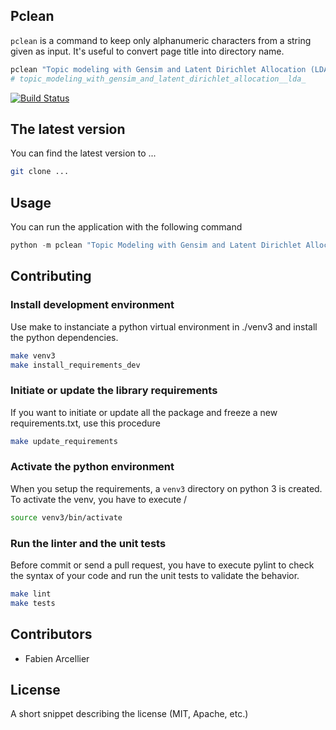 ## Pclean

`pclean` is a command to keep only alphanumeric characters from a string given as input.
It's useful to convert page title into directory name.

```bash
pclean "Topic modeling with Gensim and Latent Dirichlet Allocation (LDA)"
# topic_modeling_with_gensim_and_latent_dirichlet_allocation__lda_
```

[![Build Status](https://travis-ci.org/FabienArcellier/pclean.svg?branch=master)](https://travis-ci.org/FabienArcellier/pclean)

## The latest version

You can find the latest version to ...

```bash
git clone ...
```

## Usage

You can run the application with the following command

```python
python -m pclean "Topic Modeling with Gensim and Latent Dirichlet Allocation (LDA)"
```

## Contributing

### Install development environment

Use make to instanciate a python virtual environment in ./venv3 and install the
python dependencies.

```bash
make venv3
make install_requirements_dev
```

### Initiate or update the library requirements

If you want to initiate or update all the package and freeze a new requirements.txt, use
this procedure

```bash
make update_requirements
```

### Activate the python environment

When you setup the requirements, a `venv3` directory on python 3 is created.
To activate the venv, you have to execute /

```bash
source venv3/bin/activate
```

### Run the linter and the unit tests

Before commit or send a pull request, you have to execute pylint to check the syntax
of your code and run the unit tests to validate the behavior.

```bash
make lint
make tests
```

## Contributors

* Fabien Arcellier

## License

A short snippet describing the license (MIT, Apache, etc.)
